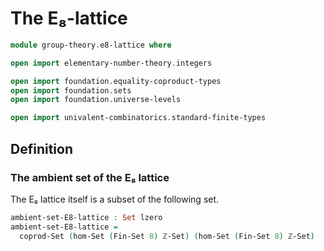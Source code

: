 #  The E₈-lattice

```agda
module group-theory.e8-lattice where

open import elementary-number-theory.integers

open import foundation.equality-coproduct-types
open import foundation.sets
open import foundation.universe-levels

open import univalent-combinatorics.standard-finite-types
```

## Definition

### The ambient set of the E₈ lattice

The E₈ lattice itself is a subset of the following set.

```agda
ambient-set-E8-lattice : Set lzero
ambient-set-E8-lattice =
  coprod-Set (hom-Set (Fin-Set 8) ℤ-Set) (hom-Set (Fin-Set 8) ℤ-Set)
```
